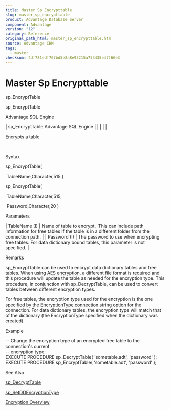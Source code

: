 ```yaml
---
title: Master Sp Encrypttable
slug: master_sp_encrypttable
product: Advantage Database Server
component: Advantage
version: "12"
category: Reference
original_path_html: master_sp_encrypttable.htm
source: Advantage CHM
tags:
  - master
checksum: 4df781edf767bd5e8a8e93215a753435e47f66e3
---
```


# Master Sp Encrypttable

sp\_EncryptTable

sp\_EncryptTable

Advantage SQL Engine

| sp\_EncryptTable  Advantage SQL Engine |  |  |  |  |

Encrypts a table.

 

Syntax

sp\_EncryptTable(

 TableName,Character,515 )

sp\_EncryptTable(

 TableName,Character,515,

 Password,Character,20 )

Parameters

| TableName (I) | Name of table to encrypt.  This can include path information for free tables if the table is in a different folder from the connection path. |
| Password (I) | The password to use when encrypting free tables. For data dictionary bound tables, this parameter is not specified. |

Remarks

sp\_EncryptTable can be used to encrypt data dictionary tables and free tables. When using [AES encryption](master_encryption.md), a different file format is required and this procedure will update the table as needed for the encryption type. This procedure, in conjunction with sp\_DecryptTable, can be used to convert tables between different encryption types.

For free tables, the encryption type used for the encryption is the one specified by the [EncryptionType connection string option](ace_adsconnect101.md) for the connection. For data dictionary tables, the encryption type will match that of the dictionary (the EncryptionType specified when the dictionary was created).

Example

-- Change the encryption type of an encrypted free table to the connection's current  
-- encryption type:  
EXECUTE PROCEDURE sp\_DecryptTable( 'sometable.adt', 'password' );  
EXECUTE PROCEDURE sp\_EncryptTable( 'sometable.adt', 'password' );

See Also

[sp\_DecryptTable](master_sp_decrypttable.md)

[sp\_SetDDEncryptionType](master_sp_setddencryptiontype.md)

[Encryption Overview](master_encryption.md)

